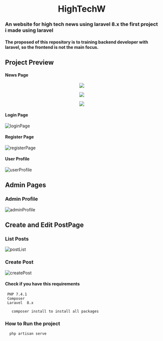 <p align="center">
  <h1 align="center">HighTechW</h1>
</p>


  ### An website for high tech news using laravel 8.x the first project i made using laravel
  
  ####  The proposed of this repository is to training backend developer with laravel, so the frontend is not the main focus.

  ## Project Preview
  
  #### News Page
  <p align="center">
       <img src="https://user-images.githubusercontent.com/54550561/120905980-32ea2b00-c62c-11eb-8bc6-e86447f09311.png">
  </p>    
  <p align="center">
       <img src="https://user-images.githubusercontent.com/54550561/120909873-237cd900-c650-11eb-8490-2b928585398f.png">
  </p>    
  <p align="center">
       <img src="https://user-images.githubusercontent.com/54550561/120909896-5e7f0c80-c650-11eb-9500-6643195f6d7b.png">
  </p> 
   
  #### Login Page
  ![loginPage](https://user-images.githubusercontent.com/54550561/120906036-970cef00-c62c-11eb-85da-066f5e709989.png)
  
  #### Register Page
  ![registerPage](https://user-images.githubusercontent.com/54550561/121041735-655d6a80-c789-11eb-80cf-9ee7b8fd3591.png)
  
  #### User Profile  
  ![userProfile](https://user-images.githubusercontent.com/54550561/120909857-f16b7700-c64f-11eb-8cb8-7abbd966fc01.png)
  
  ## Admin Pages
    
  ### Admin Profile
  ![adminProfile](https://user-images.githubusercontent.com/54550561/121048342-174a6600-c78d-11eb-8c20-ed4063770aaf.png)

  ## Create and Edit PostPage
  
  ### List Posts 
  ![postList](https://user-images.githubusercontent.com/54550561/121048727-6e503b00-c78d-11eb-90eb-2c6a9c398d77.png)
  ### Create Post
  ![createPost](https://user-images.githubusercontent.com/54550561/121049571-31d10f00-c78e-11eb-99ca-f3a5bac5732f.png)
 
  

  
  #### Check if you have this requirements
     PHP 7.4.1
     Composer
     Laravel  8.x
     
       composer install to install all packages
    
  
  ### How to Run the project
  
  ```
    php artisan serve
  ```
